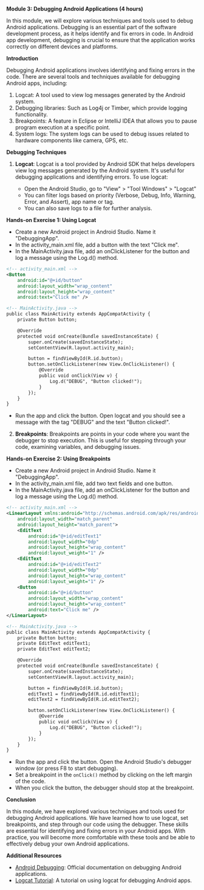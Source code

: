 **Module 3: Debugging Android Applications (4 hours)**

In this module, we will explore various techniques and tools used to debug Android applications. Debugging is an essential part of the software development process, as it helps identify and fix errors in code. In Android app development, debugging is crucial to ensure that the application works correctly on different devices and platforms.

**Introduction**

Debugging Android applications involves identifying and fixing errors in the code. There are several tools and techniques available for debugging Android apps, including:

1. Logcat: A tool used to view log messages generated by the Android system.
2. Debugging libraries: Such as Log4j or Timber, which provide logging functionality.
3. Breakpoints: A feature in Eclipse or IntelliJ IDEA that allows you to pause program execution at a specific point.
4. System logs: The system logs can be used to debug issues related to hardware components like camera, GPS, etc.

**Debugging Techniques**

1. **Logcat**: Logcat is a tool provided by Android SDK that helps developers view log messages generated by the Android system. It's useful for debugging applications and identifying errors. To use logcat:

    * Open the Android Studio, go to "View" > "Tool Windows" > "Logcat"
    * You can filter logs based on priority (Verbose, Debug, Info, Warning, Error, and Assert), app name or tag.
    * You can also save logs to a file for further analysis.

**Hands-on Exercise 1: Using Logcat**

* Create a new Android project in Android Studio. Name it "DebuggingApp".
* In the activity_main.xml file, add a button with the text "Click me".
* In the MainActivity.java file, add an onClickListener for the button and log a message using the Log.d() method.
```xml
<!-- activity_main.xml -->
<Button
    android:id="@+id/button"
    android:layout_width="wrap_content"
    android:layout_height="wrap_content"
    android:text="Click me" />

<!-- MainActivity.java -->
public class MainActivity extends AppCompatActivity {
    private Button button;

    @Override
    protected void onCreate(Bundle savedInstanceState) {
        super.onCreate(savedInstanceState);
        setContentView(R.layout.activity_main);

        button = findViewById(R.id.button);
        button.setOnClickListener(new View.OnClickListener() {
            @Override
            public void onClick(View v) {
                Log.d("DEBUG", "Button clicked!");
            }
        });
    }
}
```
* Run the app and click the button. Open logcat and you should see a message with the tag "DEBUG" and the text "Button clicked!".
2. **Breakpoints**: Breakpoints are points in your code where you want the debugger to stop execution. This is useful for stepping through your code, examining variables, and debugging issues.

**Hands-on Exercise 2: Using Breakpoints**

* Create a new Android project in Android Studio. Name it "DebuggingApp".
* In the activity_main.xml file, add two text fields and one button.
* In the MainActivity.java file, add an onClickListener for the button and log a message using the Log.d() method.
```xml
<!-- activity_main.xml -->
<LinearLayout xmlns:android="http://schemas.android.com/apk/res/android"
    android:layout_width="match_parent"
    android:layout_height="match_parent">
    <EditText
        android:id="@+id/editText1"
        android:layout_width="0dp"
        android:layout_height="wrap_content"
        android:layout_weight="1" />
    <EditText
        android:id="@+id/editText2"
        android:layout_width="0dp"
        android:layout_height="wrap_content"
        android:layout_weight="1" />
    <Button
        android:id="@+id/button"
        android:layout_width="wrap_content"
        android:layout_height="wrap_content"
        android:text="Click me" />
</LinearLayout>

<!-- MainActivity.java -->
public class MainActivity extends AppCompatActivity {
    private Button button;
    private EditText editText1;
    private EditText editText2;

    @Override
    protected void onCreate(Bundle savedInstanceState) {
        super.onCreate(savedInstanceState);
        setContentView(R.layout.activity_main);

        button = findViewById(R.id.button);
        editText1 = findViewById(R.id.editText1);
        editText2 = findViewById(R.id.editText2);

        button.setOnClickListener(new View.OnClickListener() {
            @Override
            public void onClick(View v) {
                Log.d("DEBUG", "Button clicked!");
            }
        });
    }
}
```
* Run the app and click the button. Open the Android Studio's debugger window (or press F8 to start debugging).
* Set a breakpoint in the `onClick()` method by clicking on the left margin of the code.
* When you click the button, the debugger should stop at the breakpoint.

**Conclusion**

In this module, we have explored various techniques and tools used for debugging Android applications. We have learned how to use logcat, set breakpoints, and step through our code using the debugger. These skills are essential for identifying and fixing errors in your Android apps. With practice, you will become more comfortable with these tools and be able to effectively debug your own Android applications.

**Additional Resources**

* [Android Debugging](https://developer.android.com/studio/debug): Official documentation on debugging Android applications.
* [Logcat Tutorial](https://www.tutorialspoint.com/logcat_tutorial.htm): A tutorial on using logcat for debugging Android apps.